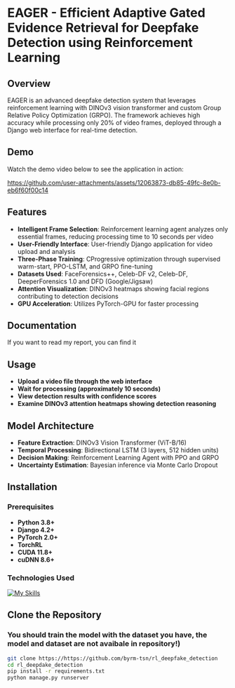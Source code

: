 # EAGER - Efficient Adaptive Gated Evidence Retrieval for Deepfake Detection using Reinforcement Learning

## Overview

EAGER is an advanced deepfake detection system that leverages reinforcement learning with DINOv3 vision transformer and custom Group Relative Policy Optimization (GRPO). The framework achieves high accuracy while processing only 20% of video frames, deployed through a Django web interface for real-time detection.


## Demo

Watch the demo video below to see the application in action:

https://github.com/user-attachments/assets/12063873-db85-49fc-8e0b-eb6f60f00c14


## Features

- **Intelligent Frame Selection**: Reinforcement learning agent analyzes only essential frames, reducing processing time to 10 seconds per video
- **User-Friendly Interface**: User-friendly Django application for video upload and analysis
- **Three-Phase Training**: CProgressive optimization through supervised warm-start, PPO-LSTM, and GRPO fine-tuning
- **Datasets Used**: FaceForensics++, Celeb-DF v2, Celeb-DF, DeeperForensics 1.0 and DFD (Google/Jigsaw) 
- **Attention Visualization**: DINOv3 heatmaps showing facial regions contributing to detection decisions
- **GPU Acceleration**: Utilizes PyTorch-GPU for faster processing
  

## Documentation

If you want to read my report, you can find it 

## Usage

- **Upload a video file through the web interface**
- **Wait for processing (approximately 10 seconds)**
- **View detection results with confidence scores**
- **Examine DINOv3 attention heatmaps showing detection reasoning**

## Model Architecture

- **Feature Extraction**: DINOv3 Vision Transformer (ViT-B/16)
- **Temporal Processing**: Bidirectional LSTM (3 layers, 512 hidden units)
- **Decision Making**: Reinforcement Learning Agent with PPO and GRPO
- **Uncertainty Estimation**: Bayesian inference via Monte Carlo Dropout

## Installation

### Prerequisites

- **Python 3.8+**
- **Django 4.2+**
- **PyTorch 2.0+**
- **TorchRL**
- **CUDA 11.8+**
- **cuDNN 8.6+**

### Technologies Used

[![My Skills](https://skillicons.dev/icons?i=vscode,github,django,js,html,css,git,opencv,py,sqlite,pytorch,sklearn)](https://skillicons.dev)

## Clone the Repository
### You should train the model with the dataset you have, the model and dataset are not avaibale in repository!)
```bash
git clone https://https://github.com/byrm-tsn/rl_deepfake_detection
cd rl_deepdake_detection
pip install -r requirements.txt
python manage.py runserver

